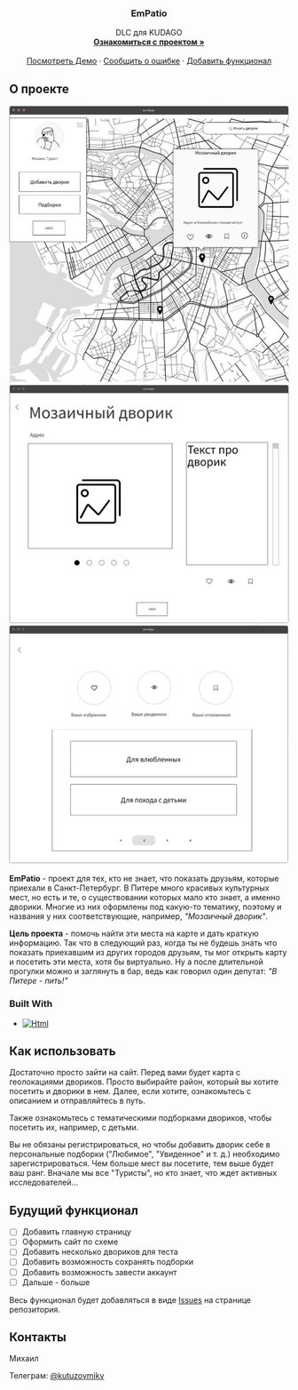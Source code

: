 <!-- Improved compatibility of наверх link: See: https://github.com/othneildrew/Best-README-Template/pull/73 -->
<a name="readme-top"></a>
<!--
*** Thanks for checking out the Best-README-Template. If you have a suggestion
*** that would make this better, please fork the repo and create a pull request
*** or simply open an issue with the tag "enhancement".
*** Don't forget to give the project a star!
*** Thanks again! Now go create something AMAZING! :D
-->




<div align="center">
  <a href="https://github.com/kutuzovmikv/EmPatio"></a>

<h3 align="center">EmPatio</h3>

  <p align="center">
    DLC для KUDAGO
    <br />
    <a href="https://github.com/kutuzovmikv/EmPatio"><strong>Ознакомиться с проектом »</strong></a>
    <br />
    <br />
    <a href="https://github.com/kutuzovmikv/EmPatio">Посмотреть Демо</a>
    ·
    <a href="https://github.com/kutuzovmikv/EmPatio/issues">Сообщить о ошибке</a>
    ·
    <a href="https://github.com/kutuzovmikv/EmPatio/issues">Добавить функционал</a>
  </p>
</div>


<!-- ABOUT THE PROJECT -->
## О проекте

[![EmPatio Main Page Screen Shot][main-screenshot]]()
[![EmPatio Patio Info Screen Shot][info-screenshot]]()
[![EmPatio Collections Screen Shot][collections-screenshot]]()

**EmPatio** - проект для тех, кто не знает, что показать друзьям, которые приехали в Санкт-Петербург.
В Питере много красивых культурных мест, но есть и те, о существовании которых мало кто знает, а именно дворики.
Многие из них оформлены под какую-то тематику, поэтому и названия у них соответствующие, например, _"Мозаичный дворик"_.

**Цель проекта** - помочь найти эти места на карте и дать краткую информацию. Так что в следующий раз, когда ты не 
будешь знать что показать приехавшим из других городов друзьям, ты мог открыть карту и посетить эти места, хотя бы виртуально.
Ну а после длительной прогулки можно и заглянуть в бар, ведь как говорил один депутат: _"В Питере - пить!"_





### Built With

* [![Html][Html]][Html-url]





<!-- USAGE EXAMPLES -->
## Как использовать

Достаточно просто зайти на сайт. Перед вами будет карта с геолокациями двориков. Просто выбирайте район, который вы
хотите посетить и дворики в нем. Далее, если хотите, ознакомьтесь с описанием и отправляйтесь в путь.

Также ознакомьтесь с тематическими подборками двориков, чтобы посетить их, например, с детьми.

Вы не обязаны регистрироваться, но чтобы добавить дворик себе в персональные подборки ("Любимое", "Увиденное" и  т. д.)
необходимо зарегистрироваться. Чем больше мест вы посетите, тем выше будет ваш ранг. Вначале мы все "Туристы", но кто знает,
что ждет активных исследователей...






<!-- ROADMAP -->
## Будущий функционал

- [ ] Добавить главную страницу
- [ ] Оформить сайт по схеме
- [ ] Добавить несколько двориков для теста
- [ ] Добавить возможность сохранять подборки
- [ ] Добавить возможность завести аккаунт
- [ ] Дальше - больше

Весь функционал будет добавляться в виде [Issues](https://github.com/kutuzovmikv/EmPatio/issues) на странице репозитория.





<!-- CONTACT -->
## Контакты

Михаил

Телеграм: [@kutuzovmikv](https://t.me/kutuzovmikv)





<!-- MARKDOWN LINKS & IMAGES -->
<!-- https://www.markdownguide.org/basic-syntax/#reference-style-links -->
[contributors-shield]: https://img.shields.io/github/contributors/github_username/repo_name.svg?style=for-the-badge
[contributors-url]: https://github.com/github_username/repo_name/graphs/contributors
[forks-shield]: https://img.shields.io/github/forks/github_username/repo_name.svg?style=for-the-badge
[forks-url]: https://github.com/github_username/repo_name/network/members
[stars-shield]: https://img.shields.io/github/stars/github_username/repo_name.svg?style=for-the-badge
[stars-url]: https://github.com/github_username/repo_name/stargazers
[issues-shield]: https://img.shields.io/github/issues/github_username/repo_name.svg?style=for-the-badge
[issues-url]: https://github.com/github_username/repo_name/issues
[license-shield]: https://img.shields.io/github/license/github_username/repo_name.svg?style=for-the-badge
[license-url]: https://github.com/github_username/repo_name/blob/master/LICENSE.txt
[main-screenshot]: images/main_page.png
[info-screenshot]: images/patio_info.png
[collections-screenshot]: images/collections.png
[Html]: https://img.shields.io/badge/html5-%23E34F26.svg?style=for-the-badge&logo=html5&logoColor=white
[Html-url]: https://html.spec.whatwg.org/